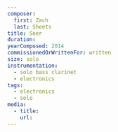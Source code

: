 ```yaml
---
composer:
  first: Zach
  last: Sheets
title: Seer
duration:
yearComposed: 2014
commissionedOrWrittenFor: written
size: solo
instrumentation:
  - solo bass clarinet
  - electronics
tags:
  - electronics
  - solo
media:
  - title:
    url:
---
```

